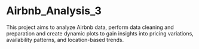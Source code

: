 # Airbnb_Analysis_3
This project aims to analyze Airbnb data, perform data cleaning and preparation and create dynamic plots to gain insights into pricing variations, availability patterns, and location-based trends.
